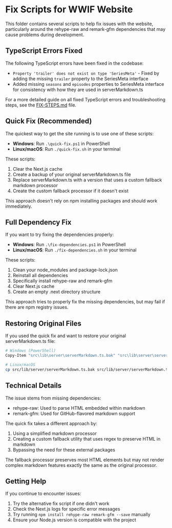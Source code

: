 # Fix Scripts for WWIF Website

This folder contains several scripts to help fix issues with the website, particularly around the rehype-raw and remark-gfm dependencies that may cause problems during development.

## TypeScript Errors Fixed

The following TypeScript errors have been fixed in the codebase:

- `Property 'trailer' does not exist on type 'SeriesMeta'` - Fixed by adding the missing `trailer` property to the SeriesMeta interface
- Added missing `seasons` and `episodes` properties to SeriesMeta interface for consistency with how they are used in serverMarkdown.ts

For a more detailed guide on all fixed TypeScript errors and troubleshooting steps, see the [FIX-STEPS.md](./FIX-STEPS.md) file.

## Quick Fix (Recommended)

The quickest way to get the site running is to use one of these scripts:

- **Windows**: Run `.\quick-fix.ps1` in PowerShell
- **Linux/macOS**: Run `./quick-fix.sh` in your terminal

These scripts:
1. Clear the Next.js cache
2. Create a backup of your original serverMarkdown.ts file
3. Replace serverMarkdown.ts with a version that uses a custom fallback markdown processor
4. Create the custom fallback processor if it doesn't exist

This approach doesn't rely on npm installing packages and should work immediately.

## Full Dependency Fix

If you want to try fixing the dependencies properly:

- **Windows**: Run `.\fix-dependencies.ps1` in PowerShell
- **Linux/macOS**: Run `./fix-dependencies.sh` in your terminal

These scripts:
1. Clean your node_modules and package-lock.json
2. Reinstall all dependencies
3. Specifically install rehype-raw and remark-gfm
4. Clear Next.js cache
5. Create an empty .next directory structure

This approach tries to properly fix the missing dependencies, but may fail if there are npm registry issues.

## Restoring Original Files

If you used the quick fix and want to restore your original serverMarkdown.ts file:

```bash
# Windows (PowerShell)
Copy-Item "src\lib\server\serverMarkdown.ts.bak" "src\lib\server\serverMarkdown.ts"

# Linux/macOS
cp src/lib/server/serverMarkdown.ts.bak src/lib/server/serverMarkdown.ts
```

## Technical Details

The issue stems from missing dependencies:
- rehype-raw: Used to parse HTML embedded within markdown
- remark-gfm: Used for GitHub-flavored markdown support

The quick fix takes a different approach by:
1. Using a simplified markdown processor 
2. Creating a custom fallback utility that uses regex to preserve HTML in markdown
3. Bypassing the need for these external packages

The fallback processor preserves most HTML elements but may not render complex markdown features exactly the same as the original processor.

## Getting Help

If you continue to encounter issues:
1. Try the alternative fix script if one didn't work
2. Check the Next.js logs for specific error messages
3. Try running `npm install rehype-raw remark-gfm --save` manually
4. Ensure your Node.js version is compatible with the project 